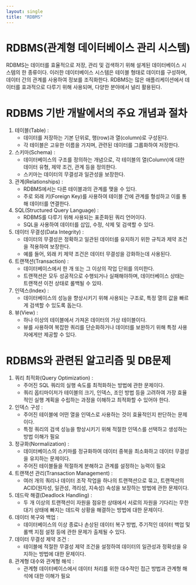 ```yaml
---
layout: single
title: "RDBMS"
---
```


# RDBMS(관계형 데이터베이스 관리 시스템)
RDBMS는 데이터를 효율적으로 저장, 관리 및 검색하기 위해 설계된 데이터베이스 시스템의 한 종류이다. 이러한 데이터베이스 시스템은 테이블 형태로 데이터를 구성하며, 데이터 간의 관계를 사용하여 정보를 조직화한다. RDBMS는 많은 애플리케이션에서 데이터를 효과적으로 다루기 위해 사용되며, 다양한 분야에서 널리 활용된다.

# RDBMS 기반 개발에서의 주요 개념과 절차
1. 테이블(Table) :
    - 데이터를 저장하는 기본 단위로, 행(row)과 열(column)로 구성된다.
    - 각 테이블은 고유한 이름을 가지며, 관련된 데이터를 그룹화하여 저장한다.
2. 스키마(Schema) :
    - 데이터베이스의 구조를 정의하는 개념으로, 각 테이블의 열(Column)에 대한 데이터 유형, 제약 조건, 관계 등을 정의한다.
    - 스키마는 데이터의 무결성과 일관성을 보장한다.
3. 관계(Relationships) :
    - RDBMS에서는 다른 테이블과의 관계를 맺을 수 있다.
    - 주로 외래 키(Foreign Key)를 사용하여 테이블 간에 관계를 형성하고 이를 통해 데이터를 연결한다.
4. SQL(Structured Query Language) :
    - RDBMS를 다루기 위해 사용되는 표준화된 쿼리 언어이다.
    - SQL을 사용하여 데이터를 삽입, 수정, 삭제 및 검색할 수 있다.
5. 데이터 무결성(Data Integrity) :
    - 데이터의 무결성은 정확하고 일관된 데이터를 유지하기 위한 규칙과 제약 조건을 적용하여 보장한다.
    - 예를 들어, 외래 키 제약 조건은 데이터 무결성을 강화하는데 사용된다.
6. 트랜잭션(Transaction) :
    - 데이터베이스에서 한 개 또는 그 이상의 작업 단위를 의미한다.
    - 트랜잭션은 모두 성공적으로 수행되거나 실패해야하며, 데이터베이스 상태는 트랜잭션 이전 상태로 롤백될 수 있따.
7. 인덱스(Index) :
    - 데이터베이스의 성능을 향상시키기 위해 사용되는 구조로, 특정 열의 값을 빠르게 검색할 수 있도록 돕는다.
8. 뷰(View) :
    - 하나 이상의 테이블에서 가져온 데이터의 가상 테이블이다.
    - 뷰를 사용하여 복잡한 쿼리를 단순화하거나 데이터를 보완하기 위해 특정 사용자에게만 제공할 수 있다.

# RDBMS와 관련된 알고리즘 및 DB문제
1. 쿼리 최적화(Query Optimization) :
    - 주어진 SQL 쿼리의 실행 속도를 최적화하는 방법에 관한 문제이다.
    - 쿼리 옵티마이저가 테이블의 크기, 인덱스, 조인 방법 등을 고려하여 가장 효율적인 실행 계획을 수립하는 과정을 이해하고 최적화할 수 있어야 한다.
2. 인덱스 구성 :
    - 주어진 테이블에 어떤 열을 인덱스로 사용하는 것이 효율적인지 판단하는 문제이다.
    - 특정 쿼리의 검색 성능을 향상시키기 위해 적절한 인덱스를 선택하고 생성하는 방법 이해가 필요
3. 정규화(Normalization) :
    - 데이터베이스의 스키마를 정규화하여 데이터 중복을 최소화하고 데이터 무결성을 유지하는 문제이다.
    - 주어진 테이블들을 적절하게 분해하고 관계를 설정하는 능력이 필요
4. 트랜잭션 관리(Transaction Management) :
    - 여러 개의 쿼리나 데이터 조작 작업을 하나의 트랜잭션으로 묶고, 트랜잭션의 ACID(원자성, 일관성, 격리성, 지속성) 속성을 보장하는 방법에 관한 문제이다.
5. 데드락 해결(Deadlock Handling) :
    - 두 개 이상의 트랜잭션이 자원을 점유한 상태에서 서로의 자원을 기다리는 무한 대기 상태에 빠지는 데드락 상황을 해결하는 방법에 대한 문제이다.
6. 데이터 복구와 백업 :
    - 데이터베이스의 이상 종료나 손상된 데이터 복구 방법, 주기적인 데이터 백업 및 롤백 지점 설정 등에 관한 문제가 출제될 수 있다.
7. 데이터 무결성 제약 조건 :
    - 테이블에 적절한 무결성 제약 조건을 설정하여 데이터의 일관성과 정확성을 유지하는 방법에 대한 문제이다.
8. 관계형 대수와 관계형 해석 : 
    - 관계형 데이터베이스에서 데이터 처리를 위한 대수적인 접근 방법과 관계형 해석에 대한 이해가 필요